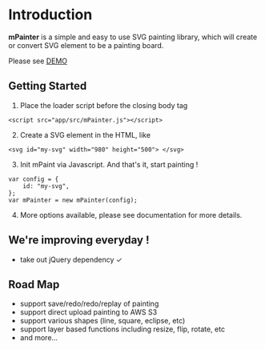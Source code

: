 Introduction
========

**mPainter** is a simple and easy to use SVG painting library, which will create or convert SVG element to be a painting board.

Please see [DEMO]


Getting Started
------------

1. Place the loader script before the closing body tag
```
<script src="app/src/mPainter.js"></script>
```

2. Create a SVG element in the HTML, like
```
<svg id="my-svg" width="980" height="500"> </svg>
```

3. Init mPaint via Javascript. And that's it, start painting !
```
var config = {
    id: "my-svg",
};
var mPainter = new mPainter(config);
```

4. More options available, please see documentation for more details.


## We're improving everyday !

* take out jQuery dependency ✓

## Road Map

* support save/redo/redo/replay of painting
* support direct upload painting to AWS S3
* support various shapes (line, square, eclipse, etc)
* support layer based functions including resize, flip, rotate, etc
* and more...

[DEMO]:http://paint.tantanguanguan.com
